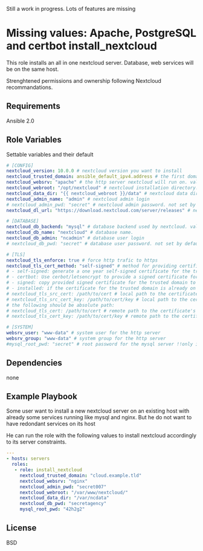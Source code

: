 Still a work in progress.
Lots of features are missing

Missing values: Apache, PostgreSQL and certbot
install_nextcloud
=========

This role installs an all in one nextcloud server. Database, web services will be on the same host.

Strenghtened permissions and ownership following Nextcloud recommandations.

Requirements
------------

Ansible 2.0

Role Variables
--------------
Settable variables and their default
```YAML
# [CONFIG]
nextcloud_version: 10.0.0 # nextcloud version you want to install
nextcloud_trusted_domain: ansible_default_ipv4.address # the first domain you will use to access the nextcloud server
nextcloud_websrv: "apache" # the http server nextcloud will run on. values are: apache or nginx
nextcloud_webroot: "/opt/nextcloud" # nextcloud installation directory. Warning: only the parent directory must exist on the first run.
nextcloud_data_dir: "{{ nextcloud_webroot }}/data" # nextcloud data directory
nextcloud_admin_name: "admin" # nextcloud admin login
# nextcloud_admin_pwd: "secret" # nextcloud admin password. not set by default, a ramdom password will be generated.
nextcloud_dl_url: "https://download.nextcloud.com/server/releases" # nextcloud repository

# [DATABASE]
nextcloud_db_backend: "mysql" # database backend used by nextcloud. values are: "mysql"/"mariadb" or "PostgreSQL"
nextcloud_db_name: "nextcloud" # database name.
nextcloud_db_admin: "ncadmin" # database user login
# nextcloud_db_pwd: "secret" # database user password. not set by default, a ramdom password will be generated.

# [TLS]
nextcloud_tls_enforce: true # force http trafic to https
nextcloud_tls_cert_method: "self-signed" # method for providing certificates:
# - self-signed: generate a one year self-signed certificate for the trusted domain on the remote host in /etc/ssl.
# - certbot: Use cerbot/letsencrypt to provide a signed certificate for the trusted domain.
# - signed: copy provided signed certificate for the trusted domain to the remote host or in /etc/ssl by default.
# - installed: if the certificate for the trusted domain is already on the remote host specify its location.
# nextcloud_tls_src_cert: /path/to/cert # local path to the certificate's key. used by "signed" (mandatory)
# nextcloud_tls_src_cert_key: /path/to/cert/key # local path to the certificate. used by "signed" (mandatory)
# the following should be absolute path:
# nextcloud_tls_cert: /path/to/cert # remote path to the certificate's key. used by "signed" (opt) and "installed" (mandatory)
# nextcloud_tls_cert_key: /path/to/cert/key # remote path to the certificate. used by "signed" (opt) and "installed" (mandatory)

# [SYSTEM]
websrv_user: "www-data" # system user for the http server
websrv_group: "www-data" # system group for the http server
#mysql_root_pwd: "secret" # root password for the mysql server !!only if necessary!!
```
Dependencies
------------

none

Example Playbook
----------------

Some user want to install a new nextcloud server on an existing host with already some services running like mysql and nginx. But he do not want to have redondant services on its host

He can run the role with the following values to install nextcloud accordingly to its server constraints.
```YAML
---
- hosts: servers
  roles:
   - role: install_nextcloud
     nextcloud_trusted_domain: "cloud.example.tld"
     nextcloud_websrv: "nginx"
     nextcloud_admin_pwd: "secret007"
     nextcloud_webroot: "/var/www/nextcloud/"
     nextcloud_data_dir: "/var/ncdata"
     nextcloud_db_pwd: "secretagency"
     mysql_root_pwd: "42h2g2"
```
License
-------

BSD

